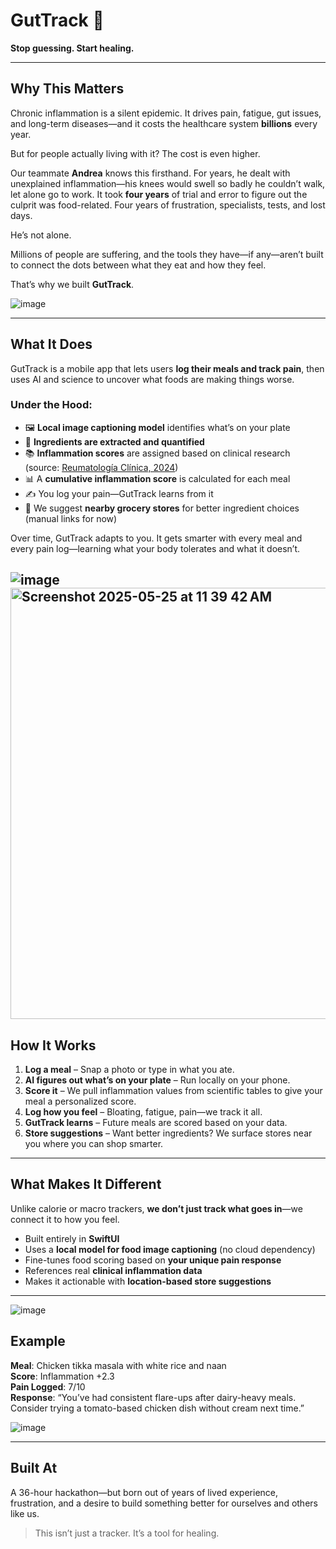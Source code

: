 # GutTrack 🥗  
**Stop guessing. Start healing.**

---

## Why This Matters

Chronic inflammation is a silent epidemic. It drives pain, fatigue, gut issues, and long-term diseases—and it costs the healthcare system **billions** every year.

But for people actually living with it? The cost is even higher.

Our teammate **Andrea** knows this firsthand. For years, he dealt with unexplained inflammation—his knees would swell so badly he couldn’t walk, let alone go to work. It took **four years** of trial and error to figure out the culprit was food-related. Four years of frustration, specialists, tests, and lost days.

He’s not alone.

Millions of people are suffering, and the tools they have—if any—aren’t built to connect the dots between what they eat and how they feel.

That’s why we built **GutTrack**.

![image](https://github.com/user-attachments/assets/4797268a-da83-4175-a24f-e0fb75afe307)

---

## What It Does

GutTrack is a mobile app that lets users **log their meals and track pain**, then uses AI and science to uncover what foods are making things worse.

### Under the Hood:
- 🖼️ **Local image captioning model** identifies what’s on your plate
- 📃 **Ingredients are extracted and quantified**
- 📚 **Inflammation scores** are assigned based on clinical research  
   (source: [Reumatología Clínica, 2024](https://www.reumatologiaclinica.org/es-the-relationship-between-dietary-inflammatory-articulo-S1699258X24000147))
- 📊 A **cumulative inflammation score** is calculated for each meal
- ✍️ You log your pain—GutTrack learns from it
- 🛒 We suggest **nearby grocery stores** for better ingredient choices (manual links for now)

Over time, GutTrack adapts to you. It gets smarter with every meal and every pain log—learning what your body tolerates and what it doesn’t.

![image](https://github.com/user-attachments/assets/1003fa0b-df47-409c-837c-0dab2cc7d8ef)
<img width="690" alt="Screenshot 2025-05-25 at 11 39 42 AM" src="https://github.com/user-attachments/assets/41cdf416-ee87-40f7-ac3f-297d349c6709" />
---

## How It Works

1. **Log a meal** – Snap a photo or type in what you ate.
2. **AI figures out what’s on your plate** – Run locally on your phone.
3. **Score it** – We pull inflammation values from scientific tables to give your meal a personalized score.
4. **Log how you feel** – Bloating, fatigue, pain—we track it all.
5. **GutTrack learns** – Future meals are scored based on your data.
6. **Store suggestions** – Want better ingredients? We surface stores near you where you can shop smarter.

---

## What Makes It Different

Unlike calorie or macro trackers, **we don’t just track what goes in**—we connect it to how you feel.

- Built entirely in **SwiftUI**  
- Uses a **local model for food image captioning** (no cloud dependency)  
- Fine-tunes food scoring based on **your unique pain response**  
- References real **clinical inflammation data**  
- Makes it actionable with **location-based store suggestions**



---
![image](https://github.com/user-attachments/assets/9ce9eddb-7885-493c-b318-c2d88af425f0)


## Example

**Meal**: Chicken tikka masala with white rice and naan  
**Score**: Inflammation +2.3  
**Pain Logged**: 7/10  
**Response**: “You’ve had consistent flare-ups after dairy-heavy meals. Consider trying a tomato-based chicken dish without cream next time.”

![image](https://github.com/user-attachments/assets/d7b7f633-043b-4e6a-a003-0a86e34ed526)

---

## Built At

A 36-hour hackathon—but born out of years of lived experience, frustration, and a desire to build something better for ourselves and others like us.

> This isn’t just a tracker. It’s a tool for healing.
